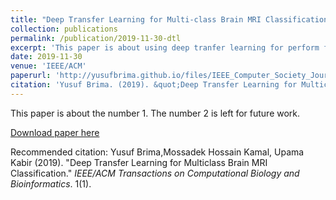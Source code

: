 ```yaml
---
title: "Deep Transfer Learning for Multi-class Brain MRI Classification"
collection: publications
permalink: /publication/2019-11-30-dtl
excerpt: 'This paper is about using deep tranfer learning for perform fine-grain brain mri classification'
date: 2019-11-30
venue: 'IEEE/ACM'
paperurl: 'http://yusufbrima.github.io/files/IEEE_Computer_Society_Journal_Submission.pdf'
citation: 'Yusuf Brima. (2019). &quot;Deep Transfer Learning for Multiclass Brain MRI Classification.&quot; <i>IEEE/ACM Transactions on Computational Biology and Bioinformatics</i>. 1(1).'
---
```

This paper is about the number 1. The number 2 is left for future work.

[Download paper here](http://www.yusufbrima.github.io/files/IEEE_Computer_Society_Journal_Submission.pdf)

Recommended citation: Yusuf Brima,Mossadek Hossain Kamal, Upama Kabir (2019). "Deep Transfer Learning for Multiclass Brain MRI Classification." <i>IEEE/ACM Transactions on Computational Biology and Bioinformatics</i>. 1(1).
